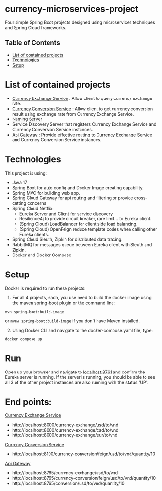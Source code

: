 # currency-microservices-project
Four simple Spring Boot projects designed using microservices techniques and Spring Cloud frameworks.

## Table of Contents
* [List of contained projects](#list-of-contained-projects)
* [Technologies](#technologies)
* [Setup](#setup)

# List of contained projects
* [Currency Exchange Service](https://github.com/lordrose1951890/currency-microservices-project/tree/master/currency-exchange-service)
  : Allow client to query currency exchange rate.
* [Currency Conversion Service](https://github.com/lordrose1951890/currency-microservices-project/tree/master/currency-conversion-service)
  : Allow client to get currency conversion result using exchange rate from Currency Exchange Service.
* [Naming Server](https://github.com/lordrose1951890/currency-microservices-project/tree/master/naming-server)
* Service Discovery Server that registers Currency Exchange Service and Currency Conversion Service instances.
* [Api Gateway](https://github.com/lordrose1951890/currency-microservices-project/tree/master/api-gateway)
  : Provide effective routing to Currency Exchange Service and Currency Conversion Service instances.

# Technologies
This project is using:
* Java 17
* Spring Boot for auto config and Docker Image creating capability.
* Spring MVC for building web app.
* Spring Cloud Gateway for api routing and filtering or provide cross-cutting concerns
* Spring Cloud Netflix:
  * Eureka Server and Client for service discovery.
  * Resilience4j to provide circuit breaker, rare limit... to Eureka client.
  * (Spring Cloud) LoadBalancer for client side load balancing.
  * (Spring Cloud) OpenFeign reduce template codes when calling other Eureka clients.
* Spring Cloud Sleuth, Zipkin for distributed data tracing.
* RabbitMQ for messages queue between Eureka client with Sleuth and Zipkin.
* Docker and Docker Compose

# Setup
Docker is required to run these projects:
1. For all 4 projects, each, you use need to build the docker image using the maven spring-boot plugin or the 
   command line:
```
mvn spring-boot:build-image
```

or ```mvnw spring-boot:build-image``` if you don't have Maven installed.

2. Using Docker CLI and navigate to the docker-compose.yaml file, type:
```
docker compose up
```

# Run
Open up your browser and navigate to [localhost:8761](http://localhost:8761) and confirm the Eureka server is 
running. If the server is running, you should be able to see all 3 of the other project instances are also running 
with the status 'UP'.

# End points:
[Currency Exchange Service](https://github.com/lordrose1951890/currency-microservices-project/tree/master/currency-exchange-service)
* http://localhost:8000/currency-exchange/usd/to/vnd
* http://localhost:8000/currency-exchange/cad/to/vnd
* http://localhost:8000/currency-exchange/eur/to/vnd

[Currency Conversion Service](https://github.com/lordrose1951890/currency-microservices-project/tree/master/currency-conversion-service)
* http://localhost:8100/currency-conversion/feign/usd/to/vnd/quantity/10

[Api Gateway](https://github.com/lordrose1951890/currency-microservices-project/tree/master/api-gateway)
* http://localhost:8765/currency-exchange/usd/to/vnd
* http://localhost:8765/currency-conversion/feign/usd/to/vnd/quantity/10
* http://localhost:8765/conversion/usd/to/vnd/quantity/10
